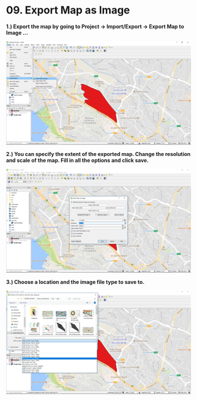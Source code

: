 # 09. Export Map as Image

**1.\) Export the map by going to Project -&gt; Import/Export -&gt; Export Map to Image ...**

![](../.gitbook/assets/image%20%28138%29.png)

**2.\) You can specify the extent of the exported map. Change the resolution and scale of the map. Fill in all the options and click save.**

![](../.gitbook/assets/image%20%28112%29.png)

**3.\) Choose a location and the image file type to save to.**

![](../.gitbook/assets/image%20%2865%29.png)

